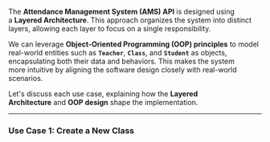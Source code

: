 
The **Attendance Management System (AMS) API** is designed using a **Layered Architecture**. This approach organizes the system into distinct layers, allowing each layer to focus on a single responsibility.

We can leverage **Object-Oriented Programming (OOP) principles** to model real-world entities such as **`Teacher`**, **`Class`**, and **`Student`** as objects, encapsulating both their data and behaviors. This makes the system more intuitive by aligning the software design closely with real-world scenarios.

Let's discuss each use case, explaining how the **Layered Architecture** and **OOP design** shape the implementation.

---
### Use Case 1: Create a New Class



